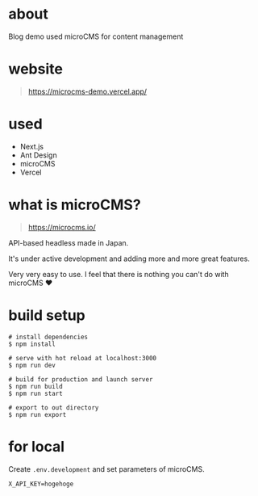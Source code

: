 # about
Blog demo used microCMS for content management

# website
> https://microcms-demo.vercel.app/

# used
- Next.js
- Ant Design
- microCMS
- Vercel

# what is microCMS?
> https://microcms.io/

API-based headless made in Japan.

It's under active development and adding more and more great features.

Very very easy to use.
I feel that there is nothing you can't do with microCMS :heart:


# build setup
```
# install dependencies
$ npm install

# serve with hot reload at localhost:3000
$ npm run dev

# build for production and launch server
$ npm run build
$ npm run start

# export to out directory
$ npm run export
```

# for local
Create `.env.development` and set parameters of microCMS.
```.env.development
X_API_KEY=hogehoge
```
